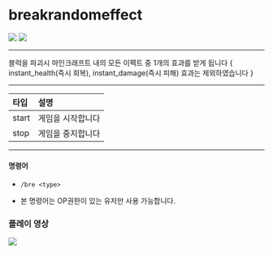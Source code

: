 # breakrandomeffect
[![](https://img.shields.io/badge/java-16.0.2-ED8B00.svg?logo=java)](https://www.java.com)
[![](https://img.shields.io/badge/youtube-괴다-red.svg?logo=youtube)](https://www.youtube.com/c/괴다)
___
블럭을 파괴시 마인크래프트 내의 모든 이펙트 중 1개의 효과를 받게 됩니다
{ instant_health(즉시 회복), instant_damage(즉시 피해) 효과는 제외하였습니다 }
___
|타입|설명|
|:---|:---|
|start|게임을 시작합니다|
|stop|게임을 중지합니다|
___
#### 명령어
+ `/bre <type>`
* 본 명령어는 OP권한이 있는 유저만 사용 가능합니다.


### 플레이 영상
[![](https://i9.ytimg.com/vi/v2gIXpxz4H4/mqdefault.jpg?v=6162d4ba&sqp=CMCri4sG&rs=AOn4CLA0O6oWwnoK3g9YlD1NEsKLWRFKnQ)](https://www.youtube.com/watch?v=v2gIXpxz4H4 "")
